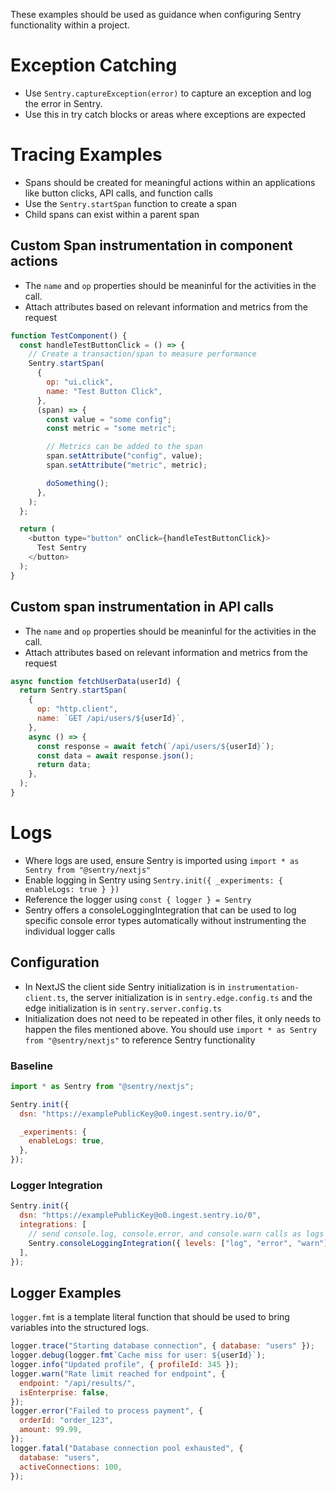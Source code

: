 These examples should be used as guidance when configuring Sentry functionality within a project.

# Exception Catching

- Use `Sentry.captureException(error)` to capture an exception and log the error in Sentry.
- Use this in try catch blocks or areas where exceptions are expected

# Tracing Examples

- Spans should be created for meaningful actions within an applications like button clicks, API calls, and function calls
- Use the `Sentry.startSpan` function to create a span
- Child spans can exist within a parent span

## Custom Span instrumentation in component actions

- The `name` and `op` properties should be meaninful for the activities in the call.
- Attach attributes based on relevant information and metrics from the request

```javascript
function TestComponent() {
  const handleTestButtonClick = () => {
    // Create a transaction/span to measure performance
    Sentry.startSpan(
      {
        op: "ui.click",
        name: "Test Button Click",
      },
      (span) => {
        const value = "some config";
        const metric = "some metric";

        // Metrics can be added to the span
        span.setAttribute("config", value);
        span.setAttribute("metric", metric);

        doSomething();
      },
    );
  };

  return (
    <button type="button" onClick={handleTestButtonClick}>
      Test Sentry
    </button>
  );
}
```

## Custom span instrumentation in API calls

- The `name` and `op` properties should be meaninful for the activities in the call.
- Attach attributes based on relevant information and metrics from the request

```javascript
async function fetchUserData(userId) {
  return Sentry.startSpan(
    {
      op: "http.client",
      name: `GET /api/users/${userId}`,
    },
    async () => {
      const response = await fetch(`/api/users/${userId}`);
      const data = await response.json();
      return data;
    },
  );
}
```

# Logs

- Where logs are used, ensure Sentry is imported using `import * as Sentry from "@sentry/nextjs"`
- Enable logging in Sentry using `Sentry.init({ _experiments: { enableLogs: true } })`
- Reference the logger using `const { logger } = Sentry`
- Sentry offers a consoleLoggingIntegration that can be used to log specific console error types automatically without instrumenting the individual logger calls

## Configuration

- In NextJS the client side Sentry initialization is in `instrumentation-client.ts`, the server initialization is in `sentry.edge.config.ts` and the edge initialization is in `sentry.server.config.ts`
- Initialization does not need to be repeated in other files, it only needs to happen the files mentioned above. You should use `import * as Sentry from "@sentry/nextjs"` to reference Sentry functionality

### Baseline

```javascript
import * as Sentry from "@sentry/nextjs";

Sentry.init({
  dsn: "https://examplePublicKey@o0.ingest.sentry.io/0",

  _experiments: {
    enableLogs: true,
  },
});
```

### Logger Integration

```javascript
Sentry.init({
  dsn: "https://examplePublicKey@o0.ingest.sentry.io/0",
  integrations: [
    // send console.log, console.error, and console.warn calls as logs to Sentry
    Sentry.consoleLoggingIntegration({ levels: ["log", "error", "warn"] }),
  ],
});
```

## Logger Examples

`logger.fmt` is a template literal function that should be used to bring variables into the structured logs.

```javascript
logger.trace("Starting database connection", { database: "users" });
logger.debug(logger.fmt`Cache miss for user: ${userId}`);
logger.info("Updated profile", { profileId: 345 });
logger.warn("Rate limit reached for endpoint", {
  endpoint: "/api/results/",
  isEnterprise: false,
});
logger.error("Failed to process payment", {
  orderId: "order_123",
  amount: 99.99,
});
logger.fatal("Database connection pool exhausted", {
  database: "users",
  activeConnections: 100,
});
```